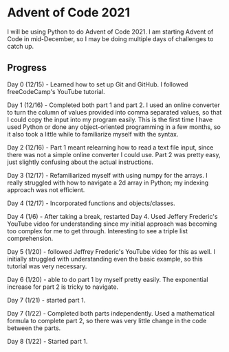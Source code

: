 # Advent of Code 2021

I will be using Python to do Advent of Code 2021. I am starting Advent of Code in mid-December, so I may be doing multiple days of challenges to catch up.

## Progress
Day 0 (12/15) - Learned how to set up Git and GitHub. I followed freeCodeCamp's YouTube tutorial.

Day 1 (12/16) - Completed both part 1 and part 2. I used an online converter to turn the column of values provided into comma separated values, so that I could copy the input into my program easily. This is the first time I have used Python or done any object-oriented programming in a few months, so it also took a little while to familiarize myself with the syntax.

Day 2 (12/16) - Part 1 meant relearning how to read a text file input, since there was not a simple online converter I could use. Part 2 was pretty easy, just slightly confusing about the actual instructions.

Day 3 (12/17) - Refamiliarized myself with using numpy for the arrays. I really struggled with how to navigate a 2d array in Python; my indexing approach was not efficient.

Day 4 (12/17) - Incorporated functions and objects/classes.

Day 4 (1/6) - After taking a break, restarted Day 4. Used Jeffery Frederic's YouTube video for understanding since my initial approach was becoming too complex for me to get through. Interesting to see a triple list comprehension.

Day 5 (1/20) - followed Jeffrey Frederic's YouTube video for this as well. I initially struggled with understanding even the basic example, so this tutorial was very necessary.

Day 6 (1/20) - able to do part 1 by myself pretty easily. The exponential increase for part 2 is tricky to navigate.

Day 7 (1/21) - started part 1.

Day 7 (1/22) - Completed both parts independently. Used a mathematical formula to complete part 2, so there was very little change in the code between the parts.

Day 8 (1/22) - Started part 1.
